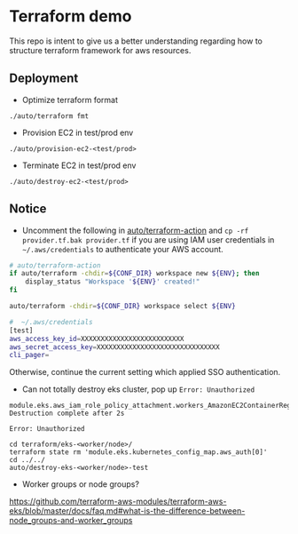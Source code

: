 # Terraform demo

This repo is intent to give us a better understanding regarding how to structure terraform framework for aws resources.

## Deployment

- Optimize terraform format
```
./auto/terraform fmt
```

- Provision EC2 in test/prod env
```
./auto/provision-ec2-<test/prod>
```

- Terminate EC2 in test/prod env
```
./auto/destroy-ec2-<test/prod>
```

## Notice

- Uncomment the following in [auto/terraform-action](auto/terraform-action) and `cp -rf provider.tf.bak provider.tf` if you are using IAM user credentials in `~/.aws/credentials` to authenticate your AWS account.

```bash
# auto/terraform-action
if auto/terraform -chdir=${CONF_DIR} workspace new ${ENV}; then
    display_status "Workspace '${ENV}' created!"
fi

auto/terraform -chdir=${CONF_DIR} workspace select ${ENV}
```

```bash
#  ~/.aws/credentials
[test]
aws_access_key_id=XXXXXXXXXXXXXXXXXXXXXXXXXX
aws_secret_access_key=XXXXXXXXXXXXXXXXXXXXXXXXXXXXXXX
cli_pager=
```

Otherwise, continue the current setting which applied SSO authentication.

- Can not totally destroy eks cluster, pop up `Error: Unauthorized`

```
module.eks.aws_iam_role_policy_attachment.workers_AmazonEC2ContainerRegistryReadOnly[0]: Destruction complete after 2s

Error: Unauthorized
```

```
cd terraform/eks-<worker/node>/
terraform state rm 'module.eks.kubernetes_config_map.aws_auth[0]'
cd ../../
auto/destroy-eks-<worker/node>-test
```

- Worker groups or node groups?

https://github.com/terraform-aws-modules/terraform-aws-eks/blob/master/docs/faq.md#what-is-the-difference-between-node_groups-and-worker_groups

